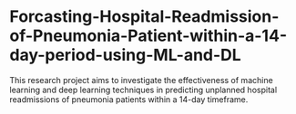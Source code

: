# Forcasting-Hospital-Readmission-of-Pneumonia-Patient-within-a-14-day-period-using-ML-and-DL
This research project aims to investigate the effectiveness of machine learning and deep learning techniques in predicting unplanned hospital readmissions of pneumonia patients within a 14-day timeframe. 
